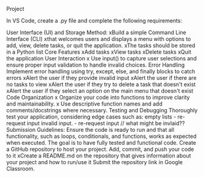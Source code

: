 

Project

In VS Code, create a .py file and complete the following requirements:

User Interface (UI) and Storage Method:
    xBuild a simple Command Line Interface (CLI)
    xthat welcomes users and displays a menu with options to add, view, delete tasks, or quit the application.
    xThe tasks should be stored in a Python list
Core Features
    xAdd tasks
    xView tasks
    xDelete tasks
    xQuit the application
User Interaction
    x Use input() to capture user selections and ensure proper input validation to handle invalid choices.
Error Handling
Implement error handling using try, except, else, and finally blocks to catch errors
    xAlert the user if they provide invalid input
    xAlert the user if there are no tasks to view
    xAlert the user if they try to delete a task that doesn't exist
    xAlert the user if they select an option on the main menu that doesn't exist
Code Organization
    x Organize your code into functions to improve clarity and maintainability. 
    x Use descriptive function names and add comments/docstrings where necessary.
Testing and Debugging
    Thoroughly test your application, considering edge cases such as:
    empty lists - re-request input
    invalid input. - re-request input // what might be invlaid??
Submission Guidelines:
Ensure the code is ready to run and that all functionality, such as loops, conditionals, and functions, works as expected when executed. The goal is to have fully tested and functional code.
Create a GitHub repository to host your project. Add, commit, and push your code to it
    xCreate a README.md on the repository that gives information about your project and how to run/use it
Submit the repository link in Google Classroom.